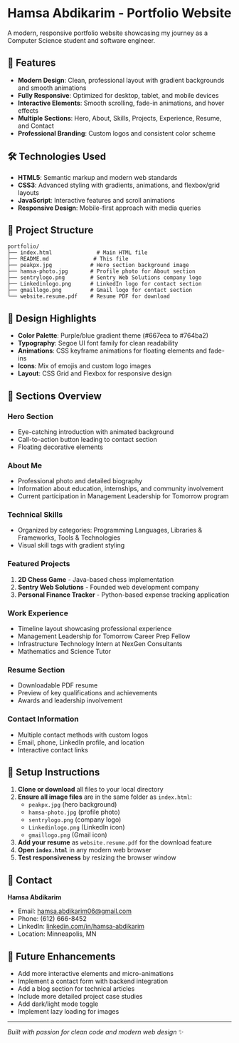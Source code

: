 # Hamsa Abdikarim - Portfolio Website

A modern, responsive portfolio website showcasing my journey as a Computer Science student and software engineer.

## 🌟 Features

- **Modern Design**: Clean, professional layout with gradient backgrounds and smooth animations
- **Fully Responsive**: Optimized for desktop, tablet, and mobile devices
- **Interactive Elements**: Smooth scrolling, fade-in animations, and hover effects
- **Multiple Sections**: Hero, About, Skills, Projects, Experience, Resume, and Contact
- **Professional Branding**: Custom logos and consistent color scheme

## 🛠️ Technologies Used

- **HTML5**: Semantic markup and modern web standards
- **CSS3**: Advanced styling with gradients, animations, and flexbox/grid layouts
- **JavaScript**: Interactive features and scroll animations
- **Responsive Design**: Mobile-first approach with media queries

## 📁 Project Structure

```
portfolio/
├── index.html              # Main HTML file
├── README.md              # This file
├── peakpx.jpg            # Hero section background image
├── hamsa-photo.jpg       # Profile photo for About section
├── sentrylogo.png        # Sentry Web Solutions company logo
├── Linkedinlogo.png      # LinkedIn logo for contact section
├── gmaillogo.png         # Gmail logo for contact section
└── website.resume.pdf    # Resume PDF for download
```

## 🎨 Design Highlights

- **Color Palette**: Purple/blue gradient theme (#667eea to #764ba2)
- **Typography**: Segoe UI font family for clean readability
- **Animations**: CSS keyframe animations for floating elements and fade-ins
- **Icons**: Mix of emojis and custom logo images
- **Layout**: CSS Grid and Flexbox for responsive design

## 📱 Sections Overview

### Hero Section
- Eye-catching introduction with animated background
- Call-to-action button leading to contact section
- Floating decorative elements

### About Me
- Professional photo and detailed biography
- Information about education, internships, and community involvement
- Current participation in Management Leadership for Tomorrow program

### Technical Skills
- Organized by categories: Programming Languages, Libraries & Frameworks, Tools & Technologies
- Visual skill tags with gradient styling

### Featured Projects
1. **2D Chess Game** - Java-based chess implementation
2. **Sentry Web Solutions** - Founded web development company
3. **Personal Finance Tracker** - Python-based expense tracking application

### Work Experience
- Timeline layout showcasing professional experience
- Management Leadership for Tomorrow Career Prep Fellow
- Infrastructure Technology Intern at NexGen Consultants
- Mathematics and Science Tutor

### Resume Section
- Downloadable PDF resume
- Preview of key qualifications and achievements
- Awards and leadership involvement

### Contact Information
- Multiple contact methods with custom logos
- Email, phone, LinkedIn profile, and location
- Interactive contact links

## 🚀 Setup Instructions

1. **Clone or download** all files to your local directory
2. **Ensure all image files** are in the same folder as `index.html`:
   - `peakpx.jpg` (hero background)
   - `hamsa-photo.jpg` (profile photo)
   - `sentrylogo.png` (company logo)
   - `Linkedinlogo.png` (LinkedIn icon)
   - `gmaillogo.png` (Gmail icon)
3. **Add your resume** as `website.resume.pdf` for the download feature
4. **Open `index.html`** in any modern web browser
5. **Test responsiveness** by resizing the browser window

## 📧 Contact

**Hamsa Abdikarim**
- Email: hamsa.abdikarim06@gmail.com
- Phone: (612) 666-8452
- LinkedIn: [linkedin.com/in/hamsa-abdikarim](https://www.linkedin.com/in/hamsa-abdikarim)
- Location: Minneapolis, MN

## 🎯 Future Enhancements

- Add more interactive elements and micro-animations
- Implement a contact form with backend integration
- Add a blog section for technical articles
- Include more detailed project case studies
- Add dark/light mode toggle
- Implement lazy loading for images

---

*Built with passion for clean code and modern web design* ✨
